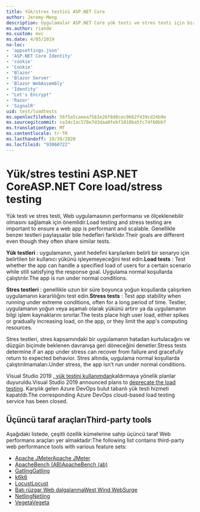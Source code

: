 ```yaml
---
title: Yük/stres testini ASP.NET Core
author: Jeremy-Meng
description: Uygulamalar ASP.NET Core yük testi ve stres testi için birkaç önemli araç ve yaklaşım hakkında bilgi edinin.
ms.author: riande
ms.custom: mvc
ms.date: 4/05/2019
no-loc:
- 'appsettings.json'
- 'ASP.NET Core Identity'
- 'cookie'
- 'Cookie'
- 'Blazor'
- 'Blazor Server'
- 'Blazor WebAssembly'
- 'Identity'
- "Let's Encrypt"
- 'Razor'
- 'SignalR'
uid: test/loadtests
ms.openlocfilehash: 56f5a5caeea7581e26f8d8cec9662f439cd24b9e
ms.sourcegitcommit: ca34c1ac578e7d3daa0febf1810ba5fc74f60bbf
ms.translationtype: MT
ms.contentlocale: tr-TR
ms.lasthandoff: 10/30/2020
ms.locfileid: "93060722"
---
```

# <a name="aspnet-core-loadstress-testing"></a><span data-ttu-id="97d84-103">Yük/stres testini ASP.NET Core</span><span class="sxs-lookup"><span data-stu-id="97d84-103">ASP.NET Core load/stress testing</span></span>

<span data-ttu-id="97d84-104">Yük testi ve stres testi, Web uygulamasının performansı ve ölçeklenebilir olmasını sağlamak için önemlidir.</span><span class="sxs-lookup"><span data-stu-id="97d84-104">Load testing and stress testing are important to ensure a web app is performant and scalable.</span></span> <span data-ttu-id="97d84-105">Genellikle benzer testleri paylaşsalar bile hedefleri farklıdır.</span><span class="sxs-lookup"><span data-stu-id="97d84-105">Their goals are different even though they often share similar tests.</span></span>

<span data-ttu-id="97d84-106">**Yük testleri** : uygulamanın, yanıt hedefini karşılarken belirli bir senaryo için belirtilen bir kullanıcı yükünü işleyemeyeceğini test edin.</span><span class="sxs-lookup"><span data-stu-id="97d84-106">**Load tests** : Test whether the app can handle a specified load of users for a certain scenario while still satisfying the response goal.</span></span> <span data-ttu-id="97d84-107">Uygulama normal koşullarda çalıştırılır.</span><span class="sxs-lookup"><span data-stu-id="97d84-107">The app is run under normal conditions.</span></span>

<span data-ttu-id="97d84-108">**Stres testleri** : genellikle uzun bir süre boyunca yoğun koşullarda çalışırken uygulamanın kararlılığını test edin.</span><span class="sxs-lookup"><span data-stu-id="97d84-108">**Stress tests** : Test app stability when running under extreme conditions, often for a long period of time.</span></span> <span data-ttu-id="97d84-109">Testler, uygulamanın yoğun veya aşamalı olarak yükünü artırır ya da uygulamanın bilgi işlem kaynaklarını sınırlar.</span><span class="sxs-lookup"><span data-stu-id="97d84-109">The tests place high user load, either spikes or gradually increasing load, on the app, or they limit the app's computing resources.</span></span>

<span data-ttu-id="97d84-110">Stres testleri, stres kapsamındaki bir uygulamanın hatadan kurtulacağını ve düzgün biçimde beklenen davranışa geri döneceğini denetler.</span><span class="sxs-lookup"><span data-stu-id="97d84-110">Stress tests determine if an app under stress can recover from failure and gracefully return to expected behavior.</span></span> <span data-ttu-id="97d84-111">Stres altında, uygulama normal koşullarda çalıştırılmamaları.</span><span class="sxs-lookup"><span data-stu-id="97d84-111">Under stress, the app isn't run under normal conditions.</span></span>

<span data-ttu-id="97d84-112">Visual Studio 2019 [, yük testini kullanımdan](https://devblogs.microsoft.com/devops/cloud-based-load-testing-service-eol/)kaldırmaya yönelik planlar duyuruldu.</span><span class="sxs-lookup"><span data-stu-id="97d84-112">Visual Studio 2019 announced plans to [deprecate the load testing](https://devblogs.microsoft.com/devops/cloud-based-load-testing-service-eol/).</span></span> <span data-ttu-id="97d84-113">Karşılık gelen Azure DevOps bulut tabanlı yük testi hizmeti kapatıldı.</span><span class="sxs-lookup"><span data-stu-id="97d84-113">The corresponding Azure DevOps cloud-based load testing service has been closed.</span></span>

## <a name="third-party-tools"></a><span data-ttu-id="97d84-114">Üçüncü taraf araçları</span><span class="sxs-lookup"><span data-stu-id="97d84-114">Third-party tools</span></span>

<span data-ttu-id="97d84-115">Aşağıdaki listede, çeşitli özellik kümelerine sahip üçüncü taraf Web performans araçları yer almaktadır:</span><span class="sxs-lookup"><span data-stu-id="97d84-115">The following list contains third-party web performance tools with various feature sets:</span></span>

* [<span data-ttu-id="97d84-116">Apache JMeter</span><span class="sxs-lookup"><span data-stu-id="97d84-116">Apache JMeter</span></span>](https://jmeter.apache.org/)
* [<span data-ttu-id="97d84-117">ApacheBench (AB)</span><span class="sxs-lookup"><span data-stu-id="97d84-117">ApacheBench (ab)</span></span>](https://httpd.apache.org/docs/2.4/programs/ab.html)
* [<span data-ttu-id="97d84-118">Gatling</span><span class="sxs-lookup"><span data-stu-id="97d84-118">Gatling</span></span>](https://gatling.io/)
* [<span data-ttu-id="97d84-119">k6</span><span class="sxs-lookup"><span data-stu-id="97d84-119">k6</span></span>](https://k6.io)
* [<span data-ttu-id="97d84-120">Locust</span><span class="sxs-lookup"><span data-stu-id="97d84-120">Locust</span></span>](https://locust.io/)
* [<span data-ttu-id="97d84-121">Batı rüzgar Web dalgalanma</span><span class="sxs-lookup"><span data-stu-id="97d84-121">West Wind WebSurge</span></span>](https://websurge.west-wind.com/)
* [<span data-ttu-id="97d84-122">Netling</span><span class="sxs-lookup"><span data-stu-id="97d84-122">Netling</span></span>](https://github.com/hallatore/Netling)
* [<span data-ttu-id="97d84-123">Vegeta</span><span class="sxs-lookup"><span data-stu-id="97d84-123">Vegeta</span></span>](https://github.com/tsenart/vegeta)